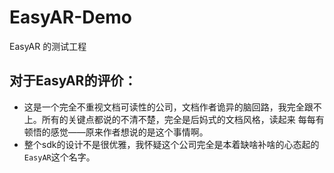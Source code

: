 # EasyAR-Demo
EasyAR  的测试工程



## 对于EasyAR的评价：
  * 这是一个完全不重视文档可读性的公司，文档作者诡异的脑回路，我完全跟不上。所有的关键点都说的不清不楚，完全是后妈式的文档风格，读起来
  每每有顿悟的感觉——原来作者想说的是这个事情啊。
  * 整个sdk的设计不是很优雅，我怀疑这个公司完全是本着缺啥补啥的心态起的`EasyAR`这个名字。
